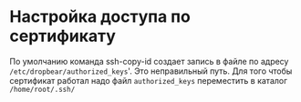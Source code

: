 #   Настройка доступа по сертификату
По умолчанию команда ssh-copy-id создает запись в файле по адресу `/etc/dropbear/authorized_keys`'. Это неправильный путь. Для того чтобы сертификат работал надо файл `authorized_keys` переместить в каталог `/home/root/.ssh/`